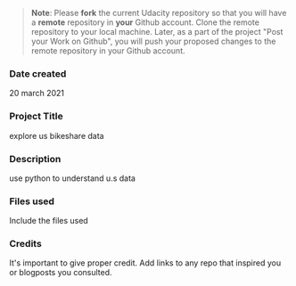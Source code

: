 >**Note**: Please **fork** the current Udacity repository so that you will have a **remote** repository in **your** Github account. Clone the remote repository to your local machine. Later, as a part of the project "Post your Work on Github", you will push your proposed changes to the remote repository in your Github account.

### Date created
20 march 2021

### Project Title
explore us bikeshare data

### Description
use python to understand u.s  data 

### Files used
Include the files used

### Credits
It's important to give proper credit. Add links to any repo that inspired you or blogposts you consulted.
